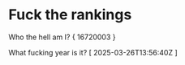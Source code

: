 # Fuck the rankings

Who the hell am I?
{ 16720003 }

What fucking year is it?
[ 2025-03-26T13:56:40Z ]
